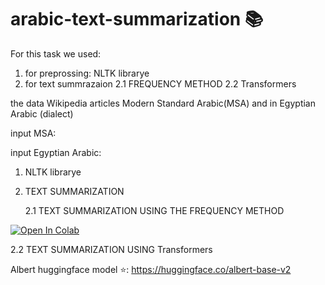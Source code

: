 # arabic-text-summarization 📚

For this task we used:
1. for preprossing: NLTK librarye
2. for text summrazaion
   2.1 FREQUENCY METHOD
   2.2 Transformers

the data Wikipedia articles Modern Standard Arabic(MSA) and in Egyptian Arabic (dialect) 

input MSA:

input Egyptian Arabic:



1. NLTK librarye


2. TEXT SUMMARIZATION

   2.1 TEXT SUMMARIZATION USING THE FREQUENCY METHOD


[![Open In Colab](https://colab.research.google.com/assets/colab-badge.svg)](https://colab.research.google.com/github/googlecolab/colabtools/blob/master/notebooks/colab-github-demo.ipynb)

   2.2 TEXT SUMMARIZATION USING Transformers

Albert huggingface model ⭐️: https://huggingface.co/albert-base-v2
